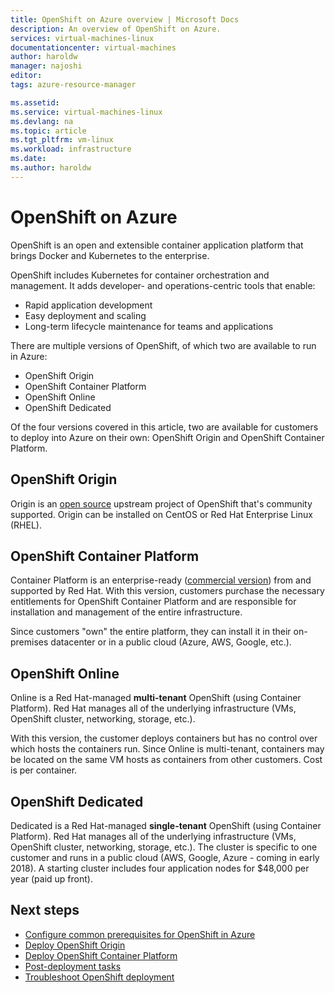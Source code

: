 ```yaml
---
title: OpenShift on Azure overview | Microsoft Docs
description: An overview of OpenShift on Azure.
services: virtual-machines-linux
documentationcenter: virtual-machines
author: haroldw
manager: najoshi
editor: 
tags: azure-resource-manager

ms.assetid: 
ms.service: virtual-machines-linux
ms.devlang: na
ms.topic: article
ms.tgt_pltfrm: vm-linux
ms.workload: infrastructure
ms.date: 
ms.author: haroldw
---
```


# OpenShift on Azure

OpenShift is an open and extensible container application platform that brings Docker and Kubernetes to the enterprise.  

OpenShift includes Kubernetes for container orchestration and management. It adds developer- and operations-centric tools that enable:

- Rapid application development
- Easy deployment and scaling
- Long-term lifecycle maintenance for teams and applications

There are multiple versions of OpenShift, of which two are available to run in Azure:

- OpenShift Origin
- OpenShift Container Platform
- OpenShift Online
- OpenShift Dedicated

Of the four versions covered in this article, two are available for customers to deploy into Azure on their own: OpenShift Origin and OpenShift Container Platform.

## OpenShift Origin

Origin is an [open source](https://www.openshift.org/) upstream project of OpenShift that's community supported. Origin can be installed on CentOS or Red Hat Enterprise Linux (RHEL).

## OpenShift Container Platform

Container Platform is an enterprise-ready ([commercial version](https://www.openshift.com)) from and supported by Red Hat. With this version, customers purchase the necessary entitlements for OpenShift Container Platform and are responsible for installation and management of the entire infrastructure.

Since customers "own" the entire platform, they can install it in their on-premises datacenter or in a public cloud (Azure, AWS, Google, etc.).

## OpenShift Online

Online is a Red Hat-managed **multi-tenant** OpenShift (using Container Platform). Red Hat manages all of the underlying infrastructure (VMs, OpenShift cluster, networking, storage, etc.). 

With this version, the customer deploys containers but has no control over which hosts the containers run. Since Online is multi-tenant, containers may be located on the same VM hosts as containers from other customers. Cost is per container.

## OpenShift Dedicated

Dedicated is a Red Hat-managed **single-tenant** OpenShift (using Container Platform). Red Hat manages all of the underlying infrastructure (VMs, OpenShift cluster, networking, storage, etc.). The cluster is specific to one customer and runs in a public cloud (AWS, Google, Azure - coming in early 2018). A starting cluster includes four application nodes for $48,000 per year (paid up front).

## Next steps

- [Configure common prerequisites for OpenShift in Azure](./openshift-prerequisites.md)
- [Deploy OpenShift Origin](./openshift-origin.md)
- [Deploy OpenShift Container Platform](./openshift-container-platform.md)
- [Post-deployment tasks](./openshift-post-deployment.md)
- [Troubleshoot OpenShift deployment](./openshift-troubleshooting.md)
